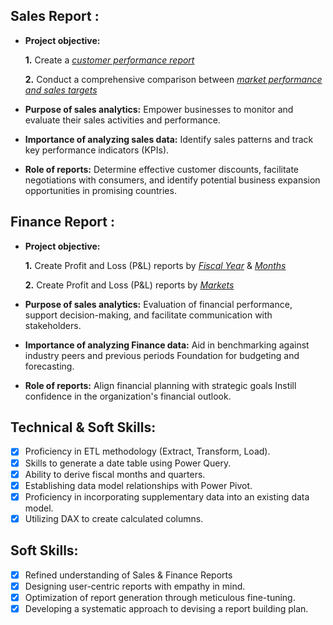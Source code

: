 ## Sales Report :


- **Project objective:** 

    **1.** Create a _[customer performance report]([[https://github.com/KirandeepMarala/Excel-Sales_Analysis/blob/main/Customer%20Performance%20Report.pdf](https://github.com/Ankit-KY/Sales-Finance-Excel-Analytics-of-AtliQ-Hardwares/blob/main/Customer%20Performance%20Report.pdf)](https://github.com/Ankit-KY/Sales-Finance-Excel-Analytics-of-AtliQ-Hardwares/blob/main/Customer%20Performance%20Report.pdf))_ 

    **2.** Conduct a comprehensive comparison between _[market performance and sales targets]([[https://github.com/KirandeepMarala/Excel-Sales_Analysis/blob/main/Customer%20Performance%20Report.pdf](https://github.com/Ankit-KY/Sales-Finance-Excel-Analytics-of-AtliQ-Hardwares/blob/main/Market%20Performance%20vs%20Target%20Report.pdf)](https://github.com/Ankit-KY/Sales-Finance-Excel-Analytics-of-AtliQ-Hardwares/blob/main/Market%20Performance%20vs%20Target%20Report.pdf))_

- **Purpose of sales analytics:** Empower businesses to monitor and evaluate their sales activities and performance.

- **Importance of analyzing sales data:** Identify sales patterns and track key performance indicators (KPIs).

- **Role of reports:** Determine effective customer discounts, facilitate negotiations with consumers, and identify potential business expansion opportunities in promising countries.


## Finance Report :

- **Project objective:** 

    **1.** Create Profit and Loss (P&L) reports by _[Fiscal Year]([[https://github.com/KirandeepMarala/Excel-Sales_Analysis/blob/main/P%26L%20Statement%20by%20Fiscal%20Year.pdf)_ & _[Months](https://github.com/KirandeepMarala/Excel-Sales_Analysis/blob/main/P%26L%20Statement%20by%20Months.pdf](https://github.com/Ankit-KY/Sales-Finance-Excel-Analytics-of-AtliQ-Hardwares/blob/main/P%26L%20Statement%20by%20Fiscal%20Year.pdf)](https://github.com/Ankit-KY/Sales-Finance-Excel-Analytics-of-AtliQ-Hardwares/blob/main/P%26L%20Statement%20by%20Fiscal%20Year.pdf))_ 

   **2.** Create Profit and Loss (P&L) reports by _[Markets]([[https://github.com/KirandeepMarala/Excel-Sales_Analysis/blob/main/P%26L%20Statement%20by%20Markets.pdf](https://github.com/Ankit-KY/Sales-Finance-Excel-Analytics-of-AtliQ-Hardwares/blob/main/P%26L%20Statement%20by%20Markets.pdf)](https://github.com/Ankit-KY/Sales-Finance-Excel-Analytics-of-AtliQ-Hardwares/blob/main/P%26L%20Statement%20by%20Markets.pdf))_

- **Purpose of sales analytics:** Evaluation of financial performance, support decision-making, and facilitate communication with stakeholders.

- **Importance of analyzing Finance data:** Aid in benchmarking against industry peers and previous periods Foundation for budgeting and forecasting.

- **Role of reports:** Align financial planning with strategic goals Instill confidence in the organization's financial outlook.


## Technical & Soft Skills:
- [x]	Proficiency in ETL methodology (Extract, Transform, Load).
- [x]	Skills to generate a date table using Power Query.
- [x]	Ability to derive fiscal months and quarters.
- [x]	Establishing data model relationships with Power Pivot.
- [x]	Proficiency in incorporating supplementary data into an existing data model.
- [x]	Utilizing DAX to create calculated columns.

## Soft Skills:
- [x]	Refined understanding of Sales & Finance Reports
- [x]	Designing user-centric reports with empathy in mind.
- [x]	Optimization of report generation through meticulous fine-tuning.
- [x]	Developing a systematic approach to devising a report building plan.
